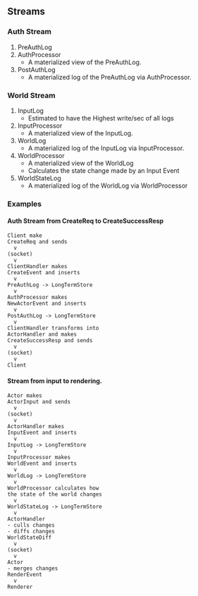 ## Streams

### Auth Stream
1. PreAuthLog
2. AuthProcessor
	- A materialized view of the PreAuthLog.
3. PostAuthLog
	- A materialized log of the PreAuthLog via AuthProcessor.

### World Stream

1. InputLog
	- Estimated to have the Highest write/sec of all logs
2. InputProcessor
	- A materialized view of the InputLog.
3. WorldLog
	- A materialized log of the InputLog via InputProcessor.
4. WorldProcessor
	- A materialized view of the WorldLog
	- Calculates the state change made by an Input Event
5. WorldStateLog
	- A materialized log of the WorldLog via WorldProcessor

### Examples

#### Auth Stream from CreateReq to CreateSuccessResp

	Client make
	CreateReq and sends
	  v
	(socket)
	  v
	ClientHandler makes
	CreateEvent and inserts
	  v
	PreAuthLog -> LongTermStore
	  v
	AuthProcessor makes
	NewActorEvent and inserts
	  v
	PostAuthLog -> LongTermStore
	  v
	ClientHandler transforms into
	ActorHandler and makes
	CreateSuccessResp and sends
	  v
	(socket)
	  v
	Client


#### Stream from input to rendering.

	Actor makes
	ActorInput and sends
	  v
	(socket)
	  v
	ActorHandler makes
	InputEvent and inserts
	  v
	InputLog -> LongTermStore
	  v
	InputProcessor makes
	WorldEvent and inserts
	  v
	WorldLog -> LongTermStore
	  v
	WorldProcessor calculates how
	the state of the world changes
	  v
	WorldStateLog -> LongTermStore
	  v
	ActorHandler
	- culls changes
	- diffs changes
	WorldStateDiff
	  v
	(socket)
	  v
	Actor
	- merges changes
	RenderEvent
	  v
	Renderer
